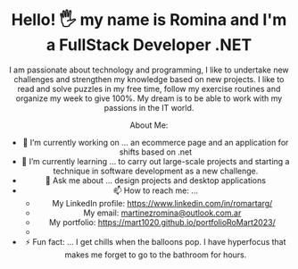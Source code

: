 

<div id="header" align="center">
    <h1 align="center"> Hello! 🖐 my name is Romina and I'm a FullStack Developer .NET</h1>
<div>    
    I am passionate about technology and programming, I like to undertake new challenges and strengthen my knowledge based on new projects.
    I like to read and solve puzzles in my free time, follow my exercise routines and organize my week to give 100%. 
    My dream is to be able to work with my passions in the IT world.
    

About Me:

- 🔭 I’m currently working on ...
    an ecommerce page and an application for shifts based on .net
- 🌱 I’m currently learning ... 
    to carry out large-scale projects and starting a technique in software development as a new challenge.
- 💬 Ask me about ...
    design projects and desktop applications
- 📫 How to reach me: ...
     - My LinkedIn profile: https://www.linkedin.com/in/romartarg/
     - My email: martinezromina@outlook.com.ar
     - My portfolio: https://mart1020.github.io/portfolioRoMart2023/
     - 
- ⚡ Fun fact: ... 
    I get chills when the balloons pop.
    I have hyperfocus that makes me forget to go to the bathroom for hours.

